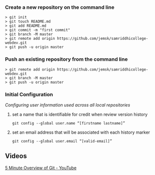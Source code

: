 
### Create a new repository on the command line
```
> git init
> git touch README.md
> git add README.md
> git commit -m "first commit"
> git branch -M master
> git remote add origin https://github.com/jemsk/samriddhicollege-webdev.git
> git push -u origin master
```

### Push an existing repository from the command line
```
> git remote add origin https://github.com/jemsk/samriddhicollege-webdev.git
> git branch -M master
> git push -u origin master
```

### Initial Configuration
*Configuring user information used across all local repositories*

1. set a name that is identifiable for credit when review version history

	```
	git config --global user.name “[firstname lastname]”
	```
2. set an email address that will be associated with each history marker
	```
	git config --global user.email “[valid-email]”
	```

## Videos 
[5 Minute Overview of Git - YouTube](https://www.youtube.com/watch?v=xvwBtODV0ms)